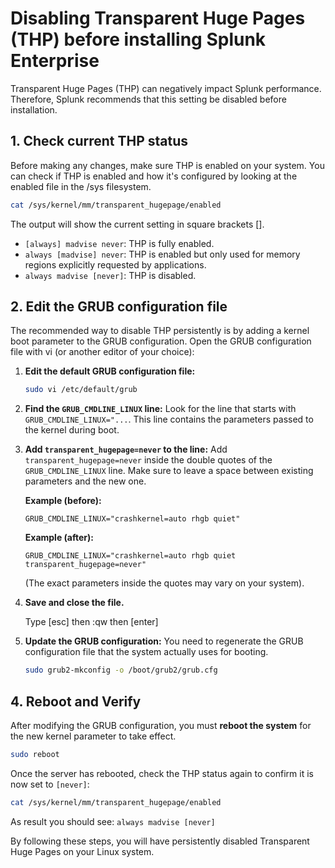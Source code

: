 # Disabling Transparent Huge Pages (THP) before installing Splunk Enterprise 

Transparent Huge Pages (THP) can negatively impact Splunk performance. Therefore, Splunk recommends that this setting be disabled before installation.

## 1. Check current THP status

Before making any changes, make sure THP is enabled on your system. You can check if THP is enabled and how it's configured by looking at the enabled file in the /sys filesystem.


```bash
cat /sys/kernel/mm/transparent_hugepage/enabled
```

The output will show the current setting in square brackets [].

* `[always] madvise never`: THP is fully enabled.
* `always [madvise] never`: THP is enabled but only used for memory regions explicitly requested by applications.
* `always madvise [never]`: THP is disabled.

## 2. Edit the GRUB configuration file

The recommended way to disable THP persistently is by adding a kernel boot parameter to the GRUB configuration. 
Open the GRUB configuration file with vi (or another editor of your choice):


1.  **Edit the default GRUB configuration file:**
    ```bash
    sudo vi /etc/default/grub
    ```

2.  **Find the `GRUB_CMDLINE_LINUX` line:**
    Look for the line that starts with `GRUB_CMDLINE_LINUX="...`. This line contains the parameters passed to the kernel during boot.


3.  **Add `transparent_hugepage=never` to the line:**
    Add `transparent_hugepage=never` inside the double quotes of the `GRUB_CMDLINE_LINUX` line. Make sure to leave a space between existing parameters and the new one.

    **Example (before):**
    ```
    GRUB_CMDLINE_LINUX="crashkernel=auto rhgb quiet"
    ```

    **Example (after):**
    ```
    GRUB_CMDLINE_LINUX="crashkernel=auto rhgb quiet transparent_hugepage=never"
    ```
    (The exact parameters inside the quotes may vary on your system).

4.  **Save and close the file.**

    Type [esc] then :qw then [enter]

5.  **Update the GRUB configuration:**
    You need to regenerate the GRUB configuration file that the system actually uses for booting.
    
    ```bash
    sudo grub2-mkconfig -o /boot/grub2/grub.cfg
    ```
## 4. Reboot and Verify

After modifying the GRUB configuration, you must **reboot the system** for the new kernel parameter to take effect.

```bash
sudo reboot
```

Once the server has rebooted, check the THP status again to confirm it is now set to `[never]`:

```bash
cat /sys/kernel/mm/transparent_hugepage/enabled
```

As result you should see: `always madvise [never]`

By following these steps, you will have persistently disabled Transparent Huge Pages on your Linux system.



